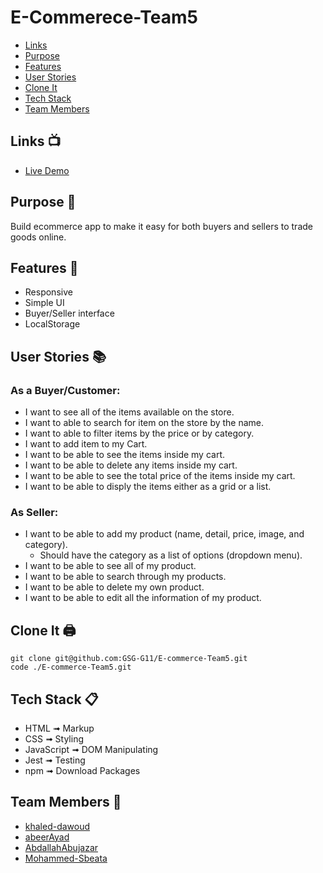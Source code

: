 # E-Commerece-Team5
- [Links](#demo)
- [Purpose](#purpose)
- [Features](#features)
- [User Stories](#user-stories)
- [Clone It](#clone-it)
- [Tech Stack](#tech-stack)
- [Team Members](#team-members)

## Links :tv: 
- [Live Demo](https://gsg-g13.github.io/E-commerce-Team5/) <span id="demo"></span>

## Purpose :pencil: <span id="purpose"></span>
Build ecommerce app to make it easy for both buyers and sellers to trade goods online.

## Features 🤠 <span id="features"></span>
- Responsive
- Simple UI
- Buyer/Seller interface
- LocalStorage

## User Stories :books: <span id="user-stories"></span> 

### As a Buyer/Customer:
- I want to see all of the items available on the store.
- I want to able to search for item on the store by the name.
- I want to able to filter items by the price or by category.
- I want to add item to my Cart.
- I want to be able to see the items inside my cart.
- I want to be able to delete any items inside my cart.
- I want to be able to see the total price of the items inside my cart.
- I want to be able to disply the items either as a grid or a list.

### As Seller:
- I want to be able to add my product (name, detail, price, image, and category).
  - Should have the category as a list of options (dropdown menu).
- I want to be able to see all of my product.
- I want to be able to search through my products.
- I want to be able to delete my own product.
- I want to be able to edit all the information of my product.


## Clone It 🖨 <span id="clone-it"></span>

```bash=
git clone git@github.com:GSG-G11/E-commerce-Team5.git
code ./E-commerce-Team5.git
```

## Tech Stack :clipboard: <span id="tech-stack"></span>
- HTML ➟ Markup
- CSS ➟ Styling
- JavaScript ➟ DOM Manipulating
- Jest ➟ Testing
- npm ➟ Download Packages



## Team Members :busts_in_silhouette: <span id="team-members"></span>
- [khaled-dawoud](https://github.com/khaled-dawoud)
- [abeerAyad](https://github.com/abeerAyad)
- [AbdallahAbujazar](https://github.com/AbdallahAbujazar)
- [Mohammed-Sbeata](https://github.com/Mohammed-Sbeata)

